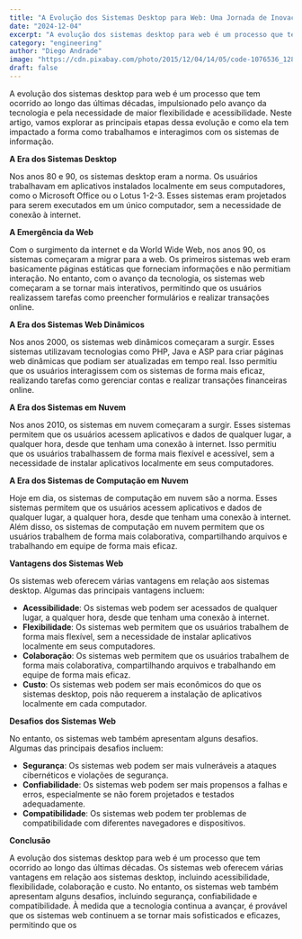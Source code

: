 ```yaml
---
title: "A Evolução dos Sistemas Desktop para Web: Uma Jornada de Inovação e Transformação"
date: "2024-12-04"
excerpt: "A evolução dos sistemas desktop para web é um processo que tem ocorrido ao longo das últimas décadas, impulsionado pelo avanço da tecnologia e pela necessidade de maior flexibilidade e acessibilidade."
category: "engineering"
author: "Diego Andrade"
image: "https://cdn.pixabay.com/photo/2015/12/04/14/05/code-1076536_1280.jpg"
draft: false
---
```


A evolução dos sistemas desktop para web é um processo que tem ocorrido ao longo das últimas décadas, impulsionado pelo avanço da tecnologia e pela necessidade de maior flexibilidade e acessibilidade. Neste artigo, vamos explorar as principais etapas dessa evolução e como ela tem impactado a forma como trabalhamos e interagimos com os sistemas de informação.

**A Era dos Sistemas Desktop**

Nos anos 80 e 90, os sistemas desktop eram a norma. Os usuários trabalhavam em aplicativos instalados localmente em seus computadores, como o Microsoft Office ou o Lotus 1-2-3. Esses sistemas eram projetados para serem executados em um único computador, sem a necessidade de conexão à internet.

**A Emergência da Web**

Com o surgimento da internet e da World Wide Web, nos anos 90, os sistemas começaram a migrar para a web. Os primeiros sistemas web eram basicamente páginas estáticas que forneciam informações e não permitiam interação. No entanto, com o avanço da tecnologia, os sistemas web começaram a se tornar mais interativos, permitindo que os usuários realizassem tarefas como preencher formulários e realizar transações online.

**A Era dos Sistemas Web Dinâmicos**

Nos anos 2000, os sistemas web dinâmicos começaram a surgir. Esses sistemas utilizavam tecnologias como PHP, Java e ASP para criar páginas web dinâmicas que podiam ser atualizadas em tempo real. Isso permitiu que os usuários interagissem com os sistemas de forma mais eficaz, realizando tarefas como gerenciar contas e realizar transações financeiras online.

**A Era dos Sistemas em Nuvem**

Nos anos 2010, os sistemas em nuvem começaram a surgir. Esses sistemas permitem que os usuários acessem aplicativos e dados de qualquer lugar, a qualquer hora, desde que tenham uma conexão à internet. Isso permitiu que os usuários trabalhassem de forma mais flexível e acessível, sem a necessidade de instalar aplicativos localmente em seus computadores.

**A Era dos Sistemas de Computação em Nuvem**

Hoje em dia, os sistemas de computação em nuvem são a norma. Esses sistemas permitem que os usuários acessem aplicativos e dados de qualquer lugar, a qualquer hora, desde que tenham uma conexão à internet. Além disso, os sistemas de computação em nuvem permitem que os usuários trabalhem de forma mais colaborativa, compartilhando arquivos e trabalhando em equipe de forma mais eficaz.

**Vantagens dos Sistemas Web**

Os sistemas web oferecem várias vantagens em relação aos sistemas desktop. Algumas das principais vantagens incluem:

* **Acessibilidade**: Os sistemas web podem ser acessados de qualquer lugar, a qualquer hora, desde que tenham uma conexão à internet.
* **Flexibilidade**: Os sistemas web permitem que os usuários trabalhem de forma mais flexível, sem a necessidade de instalar aplicativos localmente em seus computadores.
* **Colaboração**: Os sistemas web permitem que os usuários trabalhem de forma mais colaborativa, compartilhando arquivos e trabalhando em equipe de forma mais eficaz.
* **Custo**: Os sistemas web podem ser mais econômicos do que os sistemas desktop, pois não requerem a instalação de aplicativos localmente em cada computador.

**Desafios dos Sistemas Web**

No entanto, os sistemas web também apresentam alguns desafios. Algumas das principais desafios incluem:

* **Segurança**: Os sistemas web podem ser mais vulneráveis a ataques cibernéticos e violações de segurança.
* **Confiabilidade**: Os sistemas web podem ser mais propensos a falhas e erros, especialmente se não forem projetados e testados adequadamente.
* **Compatibilidade**: Os sistemas web podem ter problemas de compatibilidade com diferentes navegadores e dispositivos.

**Conclusão**

A evolução dos sistemas desktop para web é um processo que tem ocorrido ao longo das últimas décadas. Os sistemas web oferecem várias vantagens em relação aos sistemas desktop, incluindo acessibilidade, flexibilidade, colaboração e custo. No entanto, os sistemas web também apresentam alguns desafios, incluindo segurança, confiabilidade e compatibilidade. À medida que a tecnologia continua a avançar, é provável que os sistemas web continuem a se tornar mais sofisticados e eficazes, permitindo que os